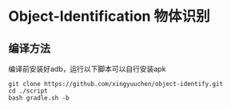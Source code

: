 # Object-Identification 物体识别

## 编译方法

编译前安装好adb，运行以下脚本可以自行安装apk
```
git clone https://github.com/xingyuuchen/object-identify.git
cd ./script
bash gradle.sh -b
```


